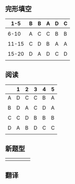 ## 完形填空

| 1-5   | B    | B    | A    | D    | C    |
| ----- | ---- | ---- | ---- | ---- | ---- |
|       |      |      |      |      |      |
| 6-10  | A    | C    | C    | B    | B    |
|       |      |      |      |      |      |
| 11-15 | C    | D    | B    | A    | A    |
|       |      |      |      |      |      |
| 15-20 | D    | A    | D    | C    | D    |
|       |      |      |      |      |      |

## 阅读

|      | 1    | 2    | 3    | 4    | 5    |
| ---- | ---- | ---- | ---- | ---- | ---- |
| A    | D    | C    | C    | B    | A    |
|      |      |      |      |      |      |
| B    | D    | A    | C    | D    | A    |
|      |      |      |      |      |      |
| C    | C    | D    | B    | B    | B    |
|      |      |      |      |      |      |
| D    | A    | B    | D    | C    | C    |
|      |      |      |      |      |      |

## 新题型

|      |      |      |      |      |
| ---- | ---- | ---- | ---- | ---- |
|      |      |      |      |      |

## 翻译

